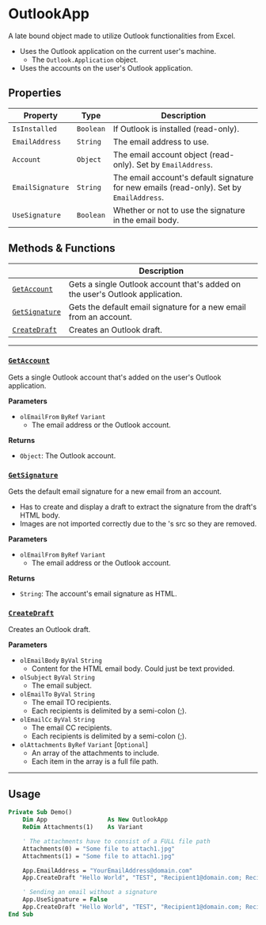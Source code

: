 # OutlookApp

A late bound object made to utilize Outlook functionalities from Excel.
- Uses the Outlook application on the current user's machine.
    - The `Outlook.Application` object.
- Uses the accounts on the user's Outlook application.

## Properties

| Property         | Type      | Description                                                                               |
|------------------|-----------|-------------------------------------------------------------------------------------------|
| `IsInstalled`    | `Boolean` | If Outlook is installed (read-only).                                                      |
| `EmailAddress`   | `String`  | The email address to use.                                                                 |
| `Account`        | `Object`  | The email account object (read-only). Set by `EmailAddress`.                              |
| `EmailSignature` | `String`  | The email account's default signature for new emails (read-only).  Set by `EmailAddress`. |
| `UseSignature`   | `Boolean` | Whether or not to use the signature in the email body.                                    |

## Methods & Functions

|                                 | Description                                                                   |
|---------------------------------|-------------------------------------------------------------------------------|
| [`GetAccount`](#getaccount)     | Gets a single Outlook account that's added on the user's Outlook application. |
| [`GetSignature`](#getsignature) | Gets the default email signature for a new email from an account.             |
| [`CreateDraft`](#createdraft)   | Creates an Outlook draft.                                                     |

---


### [`GetAccount`](OutlookApp.cls#L183)

Gets a single Outlook account that's added on the user's Outlook application.

**Parameters**
- `olEmailFrom` `ByRef` `Variant`
    - The email address or the Outlook account.

**Returns**
- `Object`: The Outlook account.


### [`GetSignature`](OutlookApp.cls#L203)

Gets the default email signature for a new email from an account.
- Has to create and display a draft to extract the signature from the draft's HTML body.
- Images are not imported correctly due to the <img>'s src so they are removed.

**Parameters**
- `olEmailFrom` `ByRef` `Variant`
    - The email address or the Outlook account.

**Returns**
- `String`: The account's email signature as HTML.



### [`CreateDraft`](OutlookApp.cls#L296)

Creates an Outlook draft.

**Parameters**
- `olEmailBody` `ByVal` `String`
    - Content for the HTML email body. Could just be text provided.
- `olSubject` `ByVal` `String`
    - The email subject.
- `olEmailTo` `ByVal` `String`
    - The email TO recipients.
    - Each recipients is delimited by a semi-colon (;).
- `olEmailCc` `ByVal` `String`
    - The email CC recipients.
    - Each recipients is delimited by a semi-colon (;).
- `olAttachments` `ByRef` `Variant` [`Optional`]
    - An array of the attachments to include.
    - Each item in the array is a full file path.

---

## Usage

```vb
Private Sub Demo()
    Dim App                 As New OutlookApp
    ReDim Attachments(1)    As Variant

    ' The attachments have to consist of a FULL file path
    Attachments(0) = "Some file to attach1.jpg"
    Attachments(1) = "Some file to attach1.jpg"

    App.EmailAddress = "YourEmailAddress@domain.com"
    App.CreateDraft "Hello World", "TEST", "Recipient1@domain.com; Recipient2@domain.com", olAttachments:=Attachments

    ' Sending an email without a signature    
    App.UseSignature = False
    App.CreateDraft "Hello World", "TEST", "Recipient1@domain.com; Recipient2@domain.com", olAttachments:=Attachments
End Sub
```